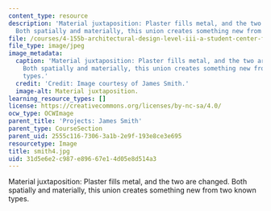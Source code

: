 ```yaml
---
content_type: resource
description: 'Material juxtaposition: Plaster fills metal, and the two are changed.
  Both spatially and materially, this union creates something new from two known types.'
file: /courses/4-155b-architectural-design-level-iii-a-student-center-for-mit-fall-2004/31d5e6e2c987e89667e14d05e8d514a3_smith4.jpg
file_type: image/jpeg
image_metadata:
  caption: 'Material juxtaposition: Plaster fills metal, and the two are changed.
    Both spatially and materially, this union creates something new from two known
    types.'
  credit: 'Credit: Image courtesy of James Smith.'
  image-alt: Material juxtaposition.
learning_resource_types: []
license: https://creativecommons.org/licenses/by-nc-sa/4.0/
ocw_type: OCWImage
parent_title: 'Projects: James Smith'
parent_type: CourseSection
parent_uid: 2555c116-7306-3a1b-2e9f-193e8ce3e695
resourcetype: Image
title: smith4.jpg
uid: 31d5e6e2-c987-e896-67e1-4d05e8d514a3
---
```

Material juxtaposition: Plaster fills metal, and the two are changed. Both spatially and materially, this union creates something new from two known types.